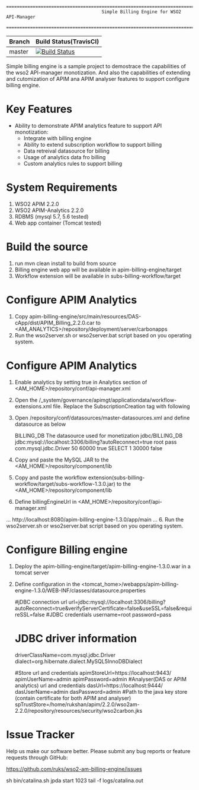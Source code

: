         ================================================================================
                                        Simple Billing Engine for WSO2 API-Manager
        ================================================================================

|  Branch | Build Status(TravisCI) |
| :------------ |:-------------
| master      | [![Build Status](https://api.travis-ci.com/ruks/wso2-am-billing-engine.svg?branch=2.2.x)](https://travis-ci.com/ruks/wso2-am-billing-engine) |

Simple billing engine is a sample project to demostrace the capabilities of the wso2 API-manager monotization. And also the capabilities
of extending and cutomization of APIM ana APIM analyser features to support configure billing engine.


Key Features
=============

* Ability to demonstrate APIM analytics feature to support API monotization:        
    - Integrate with billing engine
    - Ability to extend subscription workflow to support billing
    - Data retreival datasource for billing
    - Usage of analytics data fro billing
    - Custom analytics rules to support billing           
    

System Requirements
==================================

1. WSO2 APIM 2.2.0
1. WSO2 APIM-Analytics 2.2.0
2. RDBMS (mysql 5.7, 5.6 tested)
3. Web app container (Tomcat tested)

Build the source
==================================
1. run mvn clean install to build from source
2. Billing engine web app will be available in apim-billing-engine/target
3. Workflow extension will be available in subs-billing-workflow/target

Configure APIM Analytics
==================================

1. Copy apim-billing-engine/src/main/resources/DAS-cApp/dist/APIM_Billing_2.2.0.car to 
    <AM_ANALYTICS>/repository/deployment/server/carbonapps
2. Run the wso2server.sh or wso2server.bat script based on you operating system.

Configure APIM Analytics
==============

1. Enable analytics by setting <Enabled>true</Enabled> in Analytics section of <AM_HOME>/repository/conf/api-manager.xml 
2. Open the /_system/governance/apimgt/applicationdata/workflow-extensions.xml file. Replace the SubscriptionCreation tag with following
   
   <SubscriptionCreation executor="org.wso2.sample.apimgt.workflow.SubscriptionBillingWorkflow"/>
   
3. Open <API-M home>/repository/conf/datasources/master-datasources.xml and define datasource as below
   
    <datasource>
      <name>BILLING_DB</name>
      <description>The datasource used for monetization </description>
      <jndiConfig>
          <name>jdbc/BILLING_DB</name>
      </jndiConfig>
      <definition type="RDBMS">
          <configuration>
              <url>jdbc:mysql://localhost:3306/billing?autoReconnect=true</url>
              <username>root</username>
              <password>pass</password>
              <driverClassName>com.mysql.jdbc.Driver</driverClassName>
              <maxActive>50</maxActive>
              <maxWait>60000</maxWait>
              <testOnBorrow>true</testOnBorrow>
              <validationQuery>SELECT 1</validationQuery>
              <validationInterval>30000</validationInterval>
              <defaultAutoCommit>false</defaultAutoCommit>
          </configuration>
      </definition>
    </datasource>
    
4. Copy and paste the MySQL JAR to the <AM_HOME>/repository/component/lib 
5. Copy and paste the workflow extension(subs-billing-workflow/target/subs-workflow-1.3.0.jar) to the <AM_HOME>/repository/component/lib
6. Define billingEngineUrl in <AM_HOME>/repository/conf/api-manager.xml 
<APIManager>
    ...
    <billingEngineUrl>http://localhost:8080/apim-billing-engine-1.3.0/app/main</billingEngineUrl>
    ...
</APIManager>
6. Run the wso2server.sh or wso2server.bat script based on you operating system.

Configure Billing engine
==============
1. Deploy the apim-billing-engine/target/apim-billing-engine-1.3.0.war in a tomcat server
2. Define configuration in the <tomcat_home>/webapps/apim-billing-engine-1.3.0/WEB-INF/classes/datasource.properties

    #jDBC connection url
    url=jdbc:mysql://localhost:3306/billing?autoReconnect=true&verifyServerCertificate=false&useSSL=false&requireSSL=false
    #JDBC credentials
    username=root
    password=pass
    #  JDBC driver information
    driverClassName=com.mysql.jdbc.Driver
    dialect=org.hibernate.dialect.MySQL5InnoDBDialect
    
    #Store url and credentials
    apimStoreUrl=https://localhost:9443/
    apimUserName=admin
    apimPassword=admin
    #Analyser(DAS or APIM analytics) url and credentials
    dasUrl=https://localhost:9444/
    dasUserName=admin
    dasPassword=admin
    #Path to the java key store (contain certificate for both APIM and analyser)
    spTrustStore=/home/rukshan/apim/2.2.0/wso2am-2.2.0/repository/resources/security/wso2carbon.jks
    

Issue Tracker
==================================

Help us make our software better. Please submit any bug reports or feature
requests through GitHub:

   https://github.com/ruks/wso2-am-billing-engine/issues
   
sh bin/catalina.sh jpda start
1023  tail -f logs/catalina.out 
